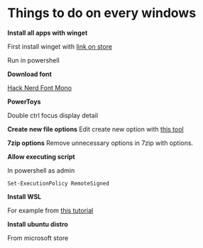 # Things to do on every windows

**Install all apps with winget**

First install winget with [link on store](https://www.microsoft.com/en-us/p/app-installer/9nblggh4nns1?activetab=pivot:overviewtab)

Run in powershell

**Download font**

[Hack Nerd Font Mono](https://www.nerdfonts.com/font-downloads)

**PowerToys**

Double ctrl focus display detail

**Create new file options**
Edit create new option with [this tool](https://sourceforge.net/projects/shellnewhandler/)

**7zip options**
Remove unnecessary options in 7zip with options.

**Allow executing script**

In powershell as admin

```console
Set-ExecutionPolicy RemoteSigned
```

**Install WSL**

For example from [this tutorial](https://pureinfotech.com/install-windows-subsystem-linux-2-windows-10/)

**Install ubuntu distro**

From microsoft store

